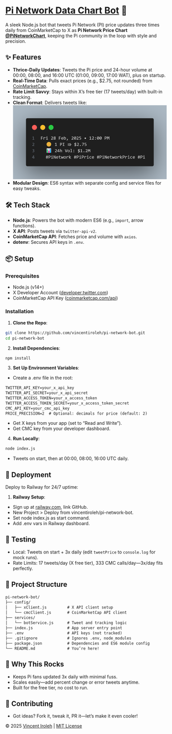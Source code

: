 # [Pi Network Data Chart Bot](https://x.com/PiNetworkChart) 🚀

A sleek Node.js bot that tweets Pi Network (PI) price updates three times daily from CoinMarketCap to X as **Pi Network Price Chart [@PiNetworkChart](https://x.com/PiNetworkChart)**, keeping the Pi community in the loop with style and precision.


## ✨ Features
- **Thrice-Daily Updates**: Tweets the Pi price and 24-hour volume at 00:00, 08:00, and 16:00 UTC (01:00, 09:00, 17:00 WAT), plus on startup.
- **Real-Time Data**: Pulls exact prices (e.g., $2.75, not rounded) from [CoinMarketCap](https://coinmarketcap.com/currencies/pi/).
- **Rate Limit Savvy**: Stays within X’s free tier (17 tweets/day) with built-in tracking.
- **Clean Format**: Delivers tweets like:
    ![Tweet Image](/img.png)
- **Modular Design**: ES6 syntax with separate config and service files for easy tweaks.

## 🛠️ Tech Stack
- **Node.js**: Powers the bot with modern ES6 (e.g., `import`, arrow functions).
- **X API**: Posts tweets via `twitter-api-v2`.
- **CoinMarketCap API**: Fetches price and volume with `axios`.
- **dotenv**: Secures API keys in `.env`.

## 📦 Setup
### Prerequisites
- Node.js (v14+)
- X Developer Account ([developer.twitter.com](https://developer.twitter.com))
- CoinMarketCap API Key ([coinmarketcap.com/api](https://coinmarketcap.com/api))

### Installation

1. **Clone the Repo**:
 ```bash
 git clone https://github.com/vincentiroleh/pi-network-bot.git
 cd pi-network-bot
```

2. **Install Dependencies**:

```bash
npm install
```

3. **Set Up Environment Variables**:

- Create a .env file in the root:

```
TWITTER_API_KEY=your_x_api_key
TWITTER_API_SECRET=your_x_api_secret
TWITTER_ACCESS_TOKEN=your_x_access_token
TWITTER_ACCESS_TOKEN_SECRET=your_x_access_token_secret
CMC_API_KEY=your_cmc_api_key
PRICE_PRECISION=2  # Optional: decimals for price (default: 2)
```
- Get X keys from your app (set to “Read and Write”).
- Get CMC key from your developer dashboard.

4. **Run Locally**:
```bash
node index.js
```
- Tweets on start, then at 00:00, 08:00, 16:00 UTC daily.

## 🚀 Deployment

Deploy to Railway for 24/7 uptime:

1. **Railway Setup**:

- Sign up at [railway.com](https://railway.com), link GitHub.
- New Project > Deploy from vincentiroleh/pi-network-bot.
- Set node index.js as start command.
- Add .env vars in Railway dashboard.

## 🧪 Testing
- Local: Tweets on start + 3x daily (edit `tweetPrice` to `console.log` for mock runs).
- Rate Limits: 17 tweets/day (X free tier), 333 CMC calls/day—3x/day fits perfectly.

## 📜 Project Structure
```
pi-network-bot/
├── config/
│   ├── xClient.js         # X API client setup
│   └── cmcClient.js       # CoinMarketCap API client
├── services/
│   └── botService.js      # Tweet and tracking logic
├── index.js               # App server entry point
├── .env                   # API keys (not tracked)
├── .gitignore             # Ignores .env, node_modules
├── package.json           # Dependencies and ES6 module config
└── README.md              # You’re here!
```

## 🌟 Why This Rocks
- Keeps Pi fans updated 3x daily with minimal fuss.
- Scales easily—add percent change or error tweets anytime.
- Built for the free tier, no cost to run.

## 🤝 Contributing
- Got ideas? Fork it, tweak it, PR it—let’s make it even cooler!


© 2025 [Vincent Iroleh](https://x.com/IrolehVincent) | [MIT License](/LICENSE)

